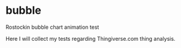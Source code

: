 bubble
======

Rostockin bubble chart animation test

Here I will collect my tests regarding Thingiverse.com thing analysis. 
